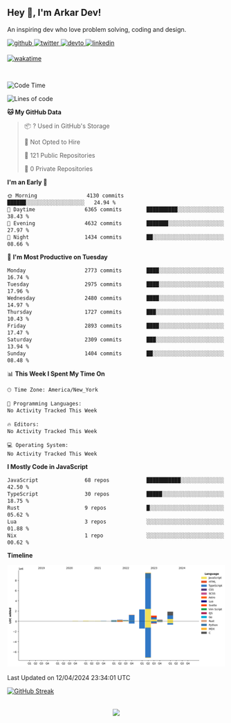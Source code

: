 ## Hey 👋, I'm Arkar Dev!  

An inspiring dev who love problem solving, coding and design.

<a href="https://github.com/Riley1101" target="_blank">
<img src=https://img.shields.io/badge/github-%2324292e.svg?&style=for-the-badge&logo=github&logoColor=white alt=github style="margin-bottom: 5px;" />
</a>
<a href="https://twitter.com/arkardev" target="_blank">
<img src=https://img.shields.io/badge/twitter-%2300acee.svg?&style=for-the-badge&logo=twitter&logoColor=white alt=twitter style="margin-bottom: 5px;" />
</a>
<a href="https://dev.to/riley1101" target="_blank">
<img src=https://img.shields.io/badge/dev.to-%2308090A.svg?&style=for-the-badge&logo=dev.to&logoColor=white alt=devto style="margin-bottom: 5px;" />
</a>
<a href="https://linkedin.com/in/arkar-kaung-myat" target="_blank">
<img src=https://img.shields.io/badge/linkedin-%231E77B5.svg?&style=for-the-badge&logo=linkedin&logoColor=white alt=linkedin style="margin-bottom: 5px;" />
</a>
  
[![wakatime](https://wakatime.com/badge/user/cf23b6e3-75f8-4c04-b0e3-273191c8d2ec.svg)](https://wakatime.com/@cf23b6e3-75f8-4c04-b0e3-273191c8d2ec)

<br/>

<!--START_SECTION:waka-->
![Code Time](http://img.shields.io/badge/Code%20Time-977%20hrs%203%20mins-blue)

![Lines of code](https://img.shields.io/badge/From%20Hello%20World%20I%27ve%20Written-17.2%20million%20lines%20of%20code-blue)

**🐱 My GitHub Data** 

> 📦 ? Used in GitHub's Storage 
 > 
> 🚫 Not Opted to Hire
 > 
> 📜 121 Public Repositories 
 > 
> 🔑 0 Private Repositories 
 > 
**I'm an Early 🐤** 

```text
🌞 Morning                4130 commits        ██████░░░░░░░░░░░░░░░░░░░   24.94 % 
🌆 Daytime                6365 commits        ██████████░░░░░░░░░░░░░░░   38.43 % 
🌃 Evening                4632 commits        ███████░░░░░░░░░░░░░░░░░░   27.97 % 
🌙 Night                  1434 commits        ██░░░░░░░░░░░░░░░░░░░░░░░   08.66 % 
```
📅 **I'm Most Productive on Tuesday** 

```text
Monday                   2773 commits        ████░░░░░░░░░░░░░░░░░░░░░   16.74 % 
Tuesday                  2975 commits        ████░░░░░░░░░░░░░░░░░░░░░   17.96 % 
Wednesday                2480 commits        ████░░░░░░░░░░░░░░░░░░░░░   14.97 % 
Thursday                 1727 commits        ███░░░░░░░░░░░░░░░░░░░░░░   10.43 % 
Friday                   2893 commits        ████░░░░░░░░░░░░░░░░░░░░░   17.47 % 
Saturday                 2309 commits        ███░░░░░░░░░░░░░░░░░░░░░░   13.94 % 
Sunday                   1404 commits        ██░░░░░░░░░░░░░░░░░░░░░░░   08.48 % 
```


📊 **This Week I Spent My Time On** 

```text
🕑︎ Time Zone: America/New_York

💬 Programming Languages: 
No Activity Tracked This Week

🔥 Editors: 
No Activity Tracked This Week

💻 Operating System: 
No Activity Tracked This Week
```

**I Mostly Code in JavaScript** 

```text
JavaScript               68 repos            ███████████░░░░░░░░░░░░░░   42.50 % 
TypeScript               30 repos            █████░░░░░░░░░░░░░░░░░░░░   18.75 % 
Rust                     9 repos             █░░░░░░░░░░░░░░░░░░░░░░░░   05.62 % 
Lua                      3 repos             ░░░░░░░░░░░░░░░░░░░░░░░░░   01.88 % 
Nix                      1 repo              ░░░░░░░░░░░░░░░░░░░░░░░░░   00.62 % 
```



**Timeline**

![Lines of Code chart](https://raw.githubusercontent.com/Riley1101/Riley1101/main/assets/bar_graph.png)


 Last Updated on 12/04/2024 23:34:01 UTC
<!--END_SECTION:waka-->

[![GitHub Streak](https://streak-stats.demolab.com?user=Riley1101)](https://git.io/streak-stats)
  
<br/>  
<div align="center">
<img src="https://komarev.com/ghpvc/?username=Riley1101&&style=flat-square" align="center" />
</div>  

